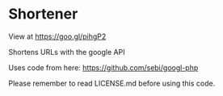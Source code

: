 # Shortener
View at https://goo.gl/pihgP2

Shortens URLs with the google API

Uses code from here: https://github.com/sebi/googl-php

Please remember to read LICENSE.md before using this code.